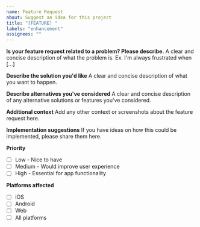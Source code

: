 ```yaml
---
name: Feature Request
about: Suggest an idea for this project
title: "[FEATURE] "
labels: "enhancement"
assignees: ""
---
```


**Is your feature request related to a problem? Please describe.**
A clear and concise description of what the problem is. Ex. I'm always frustrated when [...]

**Describe the solution you'd like**
A clear and concise description of what you want to happen.

**Describe alternatives you've considered**
A clear and concise description of any alternative solutions or features you've considered.

**Additional context**
Add any other context or screenshots about the feature request here.

**Implementation suggestions**
If you have ideas on how this could be implemented, please share them here.

**Priority**

- [ ] Low - Nice to have
- [ ] Medium - Would improve user experience
- [ ] High - Essential for app functionality

**Platforms affected**

- [ ] iOS
- [ ] Android
- [ ] Web
- [ ] All platforms
